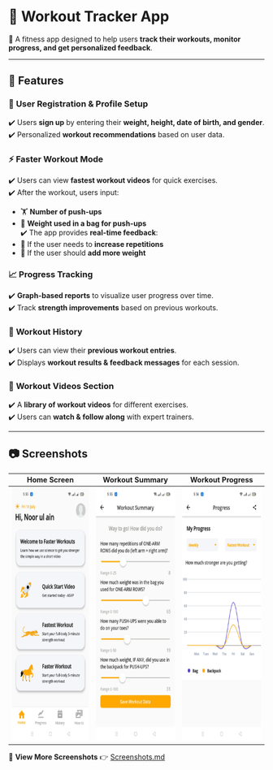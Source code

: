 # 💪 Workout Tracker App  

🚀 A fitness app designed to help users **track their workouts, monitor progress, and get personalized feedback**.  

---

## 📲 Features  

### 🔹 **User Registration & Profile Setup**  
✔️ Users **sign up** by entering their **weight, height, date of birth, and gender**.  
✔️ Personalized **workout recommendations** based on user data.  

### ⚡ **Faster Workout Mode**  
✔️ Users can view **fastest workout videos** for quick exercises.  
✔️ After the workout, users input:  
   - 🏋️ **Number of push-ups**  
   - 🎒 **Weight used in a bag for push-ups**  
✔️ The app provides **real-time feedback**:  
   - 🔹 If the user needs to **increase repetitions**  
   - 🔹 If the user should **add more weight**  

### 📈 **Progress Tracking**  
✔️ **Graph-based reports** to visualize user progress over time.  
✔️ Track **strength improvements** based on previous workouts.  

### 📜 **Workout History**  
✔️ Users can view their **previous workout entries**.  
✔️ Displays **workout results & feedback messages** for each session.  

### 🎥 **Workout Videos Section**  
✔️ A **library of workout videos** for different exercises.  
✔️ Users can **watch & follow along** with expert trainers.  

---

## 📷 Screenshots   

| Home Screen | Workout Summary | Workout Progress |
|--------------|--------------|----------------------|
| <img src="https://github.com/Noor45/Uploaded-Files/blob/main/Workout%20App/7.jpg" width="200" height="500"/>  | <img src="https://github.com/Noor45/Uploaded-Files/blob/main/Workout%20App/9.jpg" width="200" height="500"/>  | <img src="https://github.com/Noor45/Uploaded-Files/blob/main/Workout%20App/13.jpg" width="200" height="500"/> |

📌 **View More Screenshots** 👉 [Screenshots.md](./screenshots.md)  